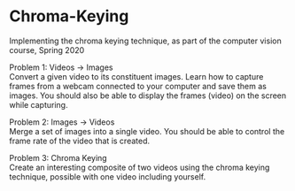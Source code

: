 # Chroma-Keying
Implementing the chroma keying technique, as part of the computer vision course, Spring 2020

Problem 1: Videos -> Images \
Convert a given video to its constituent images. Learn how to capture frames from a webcam connected to your computer and save them as images. You should also be able to display the frames (video) on the screen while capturing.  

Problem 2: Images -> Videos \
Merge a set of images into a single video. You should be able to control the frame rate of the video that is created. 

Problem 3: Chroma Keying \
Create an interesting composite of two videos using the chroma keying technique, possible with one video including yourself. 
